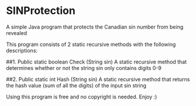 # SINProtection
A simple Java program that protects the Canadian sin number from being revealed

This program consists of 2 static recursive methods with the following descriptions:

##1. Public static boolean Check (String sin)
A static recursive method that determines whether or not the string sin only contains digits 0-9

##2. Public static int Hash (String sin)
A static recursive method that returns the hash value (sum of all the digits) of the input sin string

Using this program is free and no copyright is needed. 
Enjoy :)
